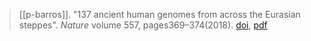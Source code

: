 > [[p-barros]]. "137 ancient human genomes from across the Eurasian steppes". *Nature* volume 557, pages369–374(2018). [doi](https://doi.org/10.1038/s41586-018-0094-2), [pdf](a/p-barros-et-al2018.pdf)